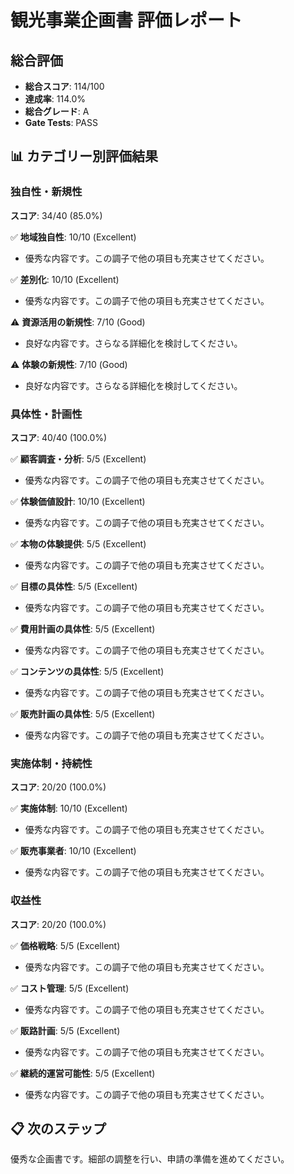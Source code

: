# 観光事業企画書 評価レポート

## 総合評価
- **総合スコア**: 114/100
- **達成率**: 114.0%
- **総合グレード**: A
- **Gate Tests**: PASS

## 📊 カテゴリー別評価結果

### 独自性・新規性
**スコア**: 34/40 (85.0%)

✅ **地域独自性**: 10/10 (Excellent)
   - 優秀な内容です。この調子で他の項目も充実させてください。

✅ **差別化**: 10/10 (Excellent)
   - 優秀な内容です。この調子で他の項目も充実させてください。

⚠️ **資源活用の新規性**: 7/10 (Good)
   - 良好な内容です。さらなる詳細化を検討してください。

⚠️ **体験の新規性**: 7/10 (Good)
   - 良好な内容です。さらなる詳細化を検討してください。

### 具体性・計画性
**スコア**: 40/40 (100.0%)

✅ **顧客調査・分析**: 5/5 (Excellent)
   - 優秀な内容です。この調子で他の項目も充実させてください。

✅ **体験価値設計**: 10/10 (Excellent)
   - 優秀な内容です。この調子で他の項目も充実させてください。

✅ **本物の体験提供**: 5/5 (Excellent)
   - 優秀な内容です。この調子で他の項目も充実させてください。

✅ **目標の具体性**: 5/5 (Excellent)
   - 優秀な内容です。この調子で他の項目も充実させてください。

✅ **費用計画の具体性**: 5/5 (Excellent)
   - 優秀な内容です。この調子で他の項目も充実させてください。

✅ **コンテンツの具体性**: 5/5 (Excellent)
   - 優秀な内容です。この調子で他の項目も充実させてください。

✅ **販売計画の具体性**: 5/5 (Excellent)
   - 優秀な内容です。この調子で他の項目も充実させてください。

### 実施体制・持続性
**スコア**: 20/20 (100.0%)

✅ **実施体制**: 10/10 (Excellent)
   - 優秀な内容です。この調子で他の項目も充実させてください。

✅ **販売事業者**: 10/10 (Excellent)
   - 優秀な内容です。この調子で他の項目も充実させてください。

### 収益性
**スコア**: 20/20 (100.0%)

✅ **価格戦略**: 5/5 (Excellent)
   - 優秀な内容です。この調子で他の項目も充実させてください。

✅ **コスト管理**: 5/5 (Excellent)
   - 優秀な内容です。この調子で他の項目も充実させてください。

✅ **販路計画**: 5/5 (Excellent)
   - 優秀な内容です。この調子で他の項目も充実させてください。

✅ **継続的運営可能性**: 5/5 (Excellent)
   - 優秀な内容です。この調子で他の項目も充実させてください。

## 📋 次のステップ

優秀な企画書です。細部の調整を行い、申請の準備を進めてください。